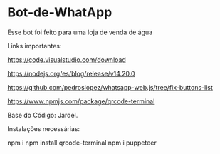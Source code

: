 # Bot-de-WhatApp

Esse bot foi feito para uma loja de venda de água

Links importantes:

https://code.visualstudio.com/download

https://nodejs.org/es/blog/release/v14.20.0

https://github.com/pedroslopez/whatsapp-web.js/tree/fix-buttons-list

https://www.npmjs.com/package/qrcode-terminal

Base do Código: Jardel.


Instalações necessárias:

npm i
npm install qrcode-terminal 
npm i puppeteer
